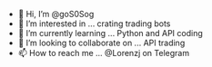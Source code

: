 - 👋 Hi, I’m @goS0Sog
- 👀 I’m interested in ... crating trading bots
- 🌱 I’m currently learning ... Python and API coding
- 💞️ I’m looking to collaborate on ... API trading
- 📫 How to reach me ... @Lorenzj on Telegram

<!---
goS0Sog/goS0Sog is a ✨ special ✨ repository because its `README.md` (this file) appears on your GitHub profile.
You can click the Preview link to take a look at your changes.
--->
